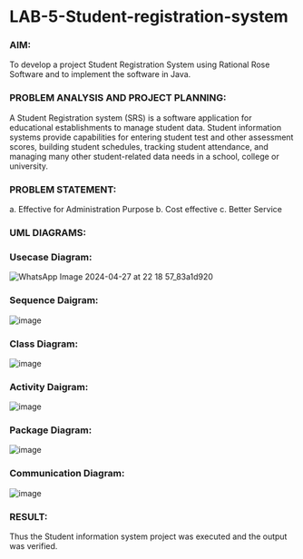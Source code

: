 # LAB-5-Student-registration-system
### AIM:
To develop a project Student Registration System using Rational Rose Software and to
implement the software in Java.
### PROBLEM ANALYSIS AND PROJECT PLANNING:
A Student Registration system (SRS) is a software application for educational
establishments to manage student data. Student information systems provide capabilities for
entering student test and other assessment scores, building student schedules, tracking student
attendance, and managing many other student-related data needs in a school, college or
university.
### PROBLEM STATEMENT:
a. Effective for Administration Purpose
b. Cost effective
c. Better Service
### UML DIAGRAMS:
### Usecase Diagram:
![WhatsApp Image 2024-04-27 at 22 18 57_83a1d920](https://github.com/Jeecikasrina23013947/LAB-5-Student-registration-system/assets/148515300/212a0363-f7c4-4b6f-b923-9de83e193b7d)

### Sequence Daigram:
![image](https://github.com/Niroshassithanathan/LAB-5-Student-registration-system/assets/121418437/b7fa2ed1-37a4-4fc3-aca8-565eff987f3e)

### Class Diagram:
![image](https://github.com/Niroshassithanathan/LAB-5-Student-registration-system/assets/121418437/f51e9d67-b248-4bf5-b18c-e638e9434229)

### Activity Daigram:
![image](https://github.com/Niroshassithanathan/LAB-5-Student-registration-system/assets/121418437/626b1259-aaa6-4e54-9582-cb1e605ba144)

### Package Diagram:
![image](https://github.com/Niroshassithanathan/LAB-5-Student-registration-system/assets/121418437/e7bae699-5a51-4a6d-94b2-e62f5a4a5ab1)

### Communication Diagram:
![image](https://github.com/Niroshassithanathan/LAB-5-Student-registration-system/assets/121418437/0c0ad8e9-f9cb-4e8e-8ad6-7b10d8c3ff74)

### RESULT:
Thus the Student information system project was executed and the output was
verified.
